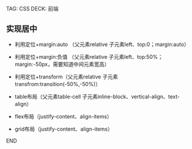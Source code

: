 TAG: CSS
DECK: 前端
## 实现居中
- 利用定位+margin:auto （父元素relative 子元素left、top:0；margin:auto）
    
- 利用定位+margin:负值 （父元素relative 子元素left、top:50%；margin:-50px，需要知道中间元素宽高）
    
- 利用定位+transform（父元素relative 子元素transfrom:transition(-50%,-50%)）
    

- table布局（父元素table-cell 子元素inline-block、vertical-align、text-align）
    
- flex布局（justify-content、align-items）

- grid布局（justify-content、align-items）

END
<!--ID: 1726197486682-->
